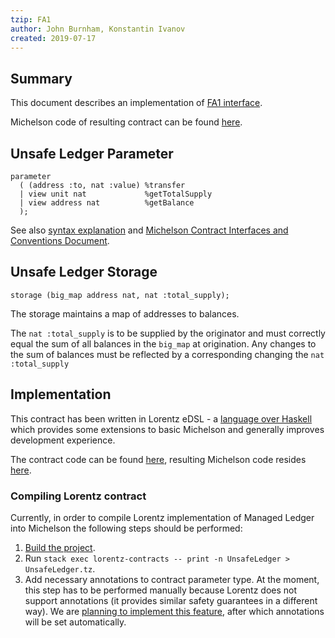 ```yaml
---
tzip: FA1
author: John Burnham, Konstantin Ivanov
created: 2019-07-17
---
```


## Summary

This document describes an implementation of [FA1 interface](/A/FA1.md).

Michelson code of resulting contract can be found [here](UnsafeLedger.tz).

## Unsafe Ledger Parameter

```
parameter
  ( (address :to, nat :value) %transfer
  | view unit nat             %getTotalSupply
  | view address nat          %getBalance
  );
```

See also [syntax explanation](https://gitlab.com/tzip/tzip/blob/master/A/A1.md#adt-syntax-sugar) and [Michelson Contract Interfaces and Conventions Document](https://gitlab.com/tzip/tzip/blob/master/A/A1.md#view-entry-points).

## Unsafe Ledger Storage

```
storage (big_map address nat, nat :total_supply);
```

The storage maintains a map of addresses to balances.

The `nat :total_supply` is to be supplied by the originator and must correctly
equal the sum of all balances in the `big_map` at origination. Any changes to
the sum of balances must be reflected by a corresponding changing the `nat
:total_supply`

## Implementation

This contract has been written in Lorentz eDSL - a [language over Haskell](https://hackage.haskell.org/package/morley-0.3.0.1) which provides some extensions to basic Michelson and generally improves development experience.

The contract code can be found
[here](https://gitlab.com/morley-framework/morley/blob/b70c1e4e61594bbb657531f787dd37e31de0b6c1/lorentz-contracts/src/Lorentz/Contracts/UnsafeLedger.hs), resulting Michelson code resides [here](UnsafeLedger.tz).

### Compiling Lorentz contract

Currently, in order to compile Lorentz implementation of Managed Ledger into Michelson the following steps should be performed:
1. [Build the project](https://gitlab.com/morley-framework/morley/blob/b70c1e4e61594bbb657531f787dd37e31de0b6c1/README.md#running-and-building).
2. Run `stack exec lorentz-contracts -- print -n UnsafeLedger > UnsafeLedger.tz`.
3. Add necessary annotations to contract parameter type.
At the moment, this step has to be performed manually because Lorentz does not support annotations (it provides similar safety guarantees in a different way). We are [planning to implement this feature](https://issues.serokell.io/issue/TM-64), after which annotations will be set automatically.
